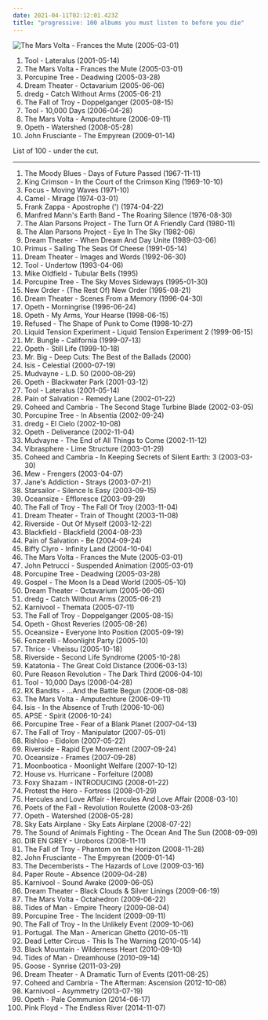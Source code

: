 ```yaml
---
date: 2021-04-11T02:12:01.423Z
title: "progressive: 100 albums you must listen to before you die"
---
```

![The Mars Volta - Frances the Mute (2005-03-01)](http://coverartarchive.org/release/95973de7-ddf0-3322-81ea-9f636175bd79/16361971618-500.jpg "The Mars Volta - Frances the Mute (2005-03-01)")
<ol class="albums">
<li data-cover="http://coverartarchive.org/release/a2e824b6-7b14-32ef-b990-482b53291f93/11473182115-500.jpg" data-tags="progressive metal" role="button">Tool - Lateralus (2001-05-14)</li>
<li data-cover="http://coverartarchive.org/release/95973de7-ddf0-3322-81ea-9f636175bd79/16361971618-500.jpg" data-tags="progressive rock" role="button">The Mars Volta - Frances the Mute (2005-03-01)</li>
<li data-cover="https://img.discogs.com/zg3cDss-LUQ4HxAnxEOLUfcVF0k=/fit-in/600x600/filters:strip_icc():format(jpeg):mode_rgb():quality(90)/discogs-images/R-2206885-1590518555-8967.jpeg.jpg" data-tags="progressive rock" role="button">Porcupine Tree - Deadwing (2005-03-28)</li>
<li data-cover="http://coverartarchive.org/release/9c12794e-79df-4be1-997e-ad100efe8b08/1118860247-500.jpg" data-tags="progressive metal" role="button">Dream Theater - Octavarium (2005-06-06)</li>
<li data-cover="http://coverartarchive.org/release/b0c39138-47b2-41ec-82f8-636a66916317/4766487756-500.jpg" data-tags="progressive rock, alternative rock" role="button">dredg - Catch Without Arms (2005-06-21)</li>
<li data-cover="http://coverartarchive.org/release/45641120-9137-3d9b-bb47-8915b1541a3d/17802812575-500.jpg" data-tags="post-hardcore" role="button">The Fall of Troy - Doppelganger (2005-08-15)</li>
<li data-cover="http://coverartarchive.org/release/a6988593-a2d7-35db-862a-efee729fa467/5234004130-500.jpg" data-tags="progressive metal" role="button">Tool - 10,000 Days (2006-04-28)</li>
<li data-cover="https://via.placeholder.com/450" data-tags="progressive rock" role="button">The Mars Volta - Amputechture (2006-09-11)</li>
<li data-cover="http://coverartarchive.org/release/eed810a6-8266-4009-879d-cb3dd7c875a9/27886281233-500.jpg" data-tags="progressive metal" role="button">Opeth - Watershed (2008-05-28)</li>
<li data-cover="https://img.discogs.com/OVoeK28Ej-xCfklAMXhGphF0Gu0=/fit-in/600x600/filters:strip_icc():format(jpeg):mode_rgb():quality(90)/discogs-images/R-2001656-1318429076.jpeg.jpg" data-tags="experimental, rock, alternative, progressive" role="button">John Frusciante - The Empyrean (2009-01-14)</li>
</ol>
List of 100 - under the cut.
<!-- more -->

_________________

<ol class="albums">
<li data-cover="http://coverartarchive.org/release/f3bdf87d-550b-3f8e-b8f1-81a62d051a84/7926647371-500.jpg" data-tags="classic rock, progressive rock" role="button">
The Moody Blues - Days of Future Passed (1967-11-11)
</li>
<li data-cover="https://img.discogs.com/2XB2Zi6X6y9GAL_b399rTFYIta4=/fit-in/600x738/filters:strip_icc():format(jpeg):mode_rgb():quality(90)/discogs-images/R-8744584-1494946548-1401.jpeg.jpg" data-tags="progressive rock" role="button">
King Crimson - In the Court of the Crimson King (1969-10-10)
</li>
<li data-cover="http://coverartarchive.org/release/b9d7396c-4ad5-368f-93b9-0e81e162db67/18381135539-500.jpg" data-tags="progressive rock" role="button">
Focus - Moving Waves (1971-10)
</li>
<li data-cover="http://coverartarchive.org/release/3eed3f3e-ec3d-4789-a1eb-8c92f102ff0a/5478242459-500.jpg" data-tags="progressive rock" role="button">
Camel - Mirage (1974-03-01)
</li>
<li data-cover="https://via.placeholder.com/450" data-tags="progressive rock, experimental" role="button">
Frank Zappa - Apostrophe (') (1974-04-22)
</li>
<li data-cover="http://coverartarchive.org/release/1b884c85-3108-4454-b61b-71d04584908d/15369667898-500.jpg" data-tags="progressive rock" role="button">
Manfred Mann's Earth Band - The Roaring Silence (1976-08-30)
</li>
<li data-cover="http://coverartarchive.org/release/96436fe6-745b-3e4c-bbb7-4fd38ae98da4/10252980735-500.jpg" data-tags="progressive rock, classic rock" role="button">
The Alan Parsons Project - The Turn Of A Friendly Card (1980-11)
</li>
<li data-cover="https://img.discogs.com/kR8ak2Y6gJmX8bjyFMp7YY1UwUY=/fit-in/600x604/filters:strip_icc():format(jpeg):mode_rgb():quality(90)/discogs-images/R-9480169-1481315751-1211.jpeg.jpg" data-tags="progressive rock" role="button">
The Alan Parsons Project - Eye In The Sky (1982-06)
</li>
<li data-cover="http://coverartarchive.org/release/80659e3d-dffd-3e65-9a37-16437405fdbd/14168305413-500.jpg" data-tags="progressive metal" role="button">
Dream Theater - When Dream And Day Unite (1989-03-06)
</li>
<li data-cover="http://coverartarchive.org/release/c3814cca-63d1-4cfa-9934-60957205b86b/26730700764-500.jpg" data-tags="alternative rock, funk metal, rock, funk, 90s, alternative metal" role="button">
Primus - Sailing The Seas Of Cheese (1991-05-14)
</li>
<li data-cover="http://coverartarchive.org/release/4b5a4d0e-1268-4ed5-8b48-6d0740053813/4163627164-500.jpg" data-tags="progressive metal" role="button">
Dream Theater - Images and Words (1992-06-30)
</li>
<li data-cover="http://coverartarchive.org/release/660c1995-c6a0-4c90-b158-2f2d9caff78f/5233922017-500.jpg" data-tags="progressive metal" role="button">
Tool - Undertow (1993-04-06)
</li>
<li data-cover="https://img.discogs.com/P0DzPhdfZ95KP8ESoJ0PJt99yXc=/fit-in/498x794/filters:strip_icc():format(jpeg):mode_rgb():quality(90)/discogs-images/R-11854047-1523523939-1617.jpeg.jpg" data-tags="progressive rock, instrumental" role="button">
Mike Oldfield - Tubular Bells (1995)
</li>
<li data-cover="http://coverartarchive.org/release/6972609d-dd03-3089-9a86-697cb0d725c3/16362065745-500.jpg" data-tags="progressive rock" role="button">
Porcupine Tree - The Sky Moves Sideways (1995-01-30)
</li>
<li data-cover="https://img.discogs.com/SNuLX_wiv8rm8yV7HA6f3v9IWac=/fit-in/599x610/filters:strip_icc():format(jpeg):mode_rgb():quality(90)/discogs-images/R-632283-1235186700.jpeg.jpg" data-tags="progressive" role="button">
New Order - (The Rest Of) New Order (1995-08-21)
</li>
<li data-cover="http://coverartarchive.org/release/f71cf282-76dc-45ef-a25f-edd5d65152af/15074067392-500.jpg" data-tags="progressive metal" role="button">
Dream Theater - Scenes From a Memory (1996-04-30)
</li>
<li data-cover="https://img.discogs.com/ssTddN9Dv7id16YvJKp3py6Hh64=/fit-in/600x596/filters:strip_icc():format(jpeg):mode_rgb():quality(90)/discogs-images/R-484202-1177170908.jpeg.jpg" data-tags="progressive death metal, progressive metal" role="button">
Opeth - Morningrise (1996-06-24)
</li>
<li data-cover="https://img.discogs.com/r0C4rXz3rBa3T3zLbZpJbi0NwyM=/fit-in/600x600/filters:strip_icc():format(jpeg):mode_rgb():quality(90)/discogs-images/R-1672581-1236025320.jpeg.jpg" data-tags="progressive death metal, progressive metal" role="button">
Opeth - My Arms, Your Hearse (1998-06-15)
</li>
<li data-cover="https://img.discogs.com/PLsYwNCDdj9M_L3gnbau_vIS9xo=/fit-in/600x600/filters:strip_icc():format(jpeg):mode_rgb():quality(90)/discogs-images/R-16244403-1605891605-5962.jpeg.jpg" data-tags="hardcore, post-hardcore" role="button">
Refused - The Shape of Punk to Come (1998-10-27)
</li>
<li data-cover="http://coverartarchive.org/release/6c20d297-121e-47d0-aa3a-8f27c7a06553/1987152110-500.jpg" data-tags="progressive metal" role="button">
Liquid Tension Experiment - Liquid Tension Experiment 2 (1999-06-15)
</li>
<li data-cover="https://img.discogs.com/2IA5yrIj8GHvH5q6RKsJmqdUnkc=/fit-in/400x400/filters:strip_icc():format(jpeg):mode_rgb():quality(90)/discogs-images/R-3592559-1336582958-8440.jpeg.jpg" data-tags="experimental, avant-garde, mike patton" role="button">
Mr. Bungle - California (1999-07-13)
</li>
<li data-cover="http://coverartarchive.org/release/c649c5c3-8abb-33e7-a62f-2be00043813c/9230662289-500.jpg" data-tags="progressive metal, progressive death metal" role="button">
Opeth - Still Life (1999-10-18)
</li>
<li data-cover="https://img.discogs.com/gASmWmXXwLlJtVqyMkyY35nPPnU=/fit-in/457x600/filters:strip_icc():format(jpeg):mode_rgb():quality(90)/discogs-images/R-5891746-1405549089-4313.jpeg.jpg" data-tags="classic rock, rock, hard rock" role="button">
Mr. Big - Deep Cuts: The Best of the Ballads (2000)
</li>
<li data-cover="https://img.discogs.com/E3zacTqfQNSLzHq_ESkjuevv5wc=/fit-in/400x400/filters:strip_icc():format(jpeg):mode_rgb():quality(90)/discogs-images/R-816626-1244854064.jpeg.jpg" data-tags="sludge, post-metal" role="button">
Isis - Celestial (2000-07-19)
</li>
<li data-cover="https://img.discogs.com/E3YSzX0vzEizblkK7Q4_1gvpF3E=/fit-in/600x526/filters:strip_icc():format(jpeg):mode_rgb():quality(90)/discogs-images/R-11118070-1510172521-2641.jpeg.jpg" data-tags="nu metal, alternative metal, metal" role="button">
Mudvayne - L.D. 50 (2000-08-29)
</li>
<li data-cover="https://img.discogs.com/vGIBafEprVpEk6Hin7hrq1C-S2I=/fit-in/600x598/filters:strip_icc():format(jpeg):mode_rgb():quality(90)/discogs-images/R-2280090-1274122601.jpeg.jpg" data-tags="progressive death metal, progressive metal" role="button">
Opeth - Blackwater Park (2001-03-12)
</li>
<li data-cover="http://coverartarchive.org/release/a2e824b6-7b14-32ef-b990-482b53291f93/11473182115-500.jpg" data-tags="progressive metal" role="button">
Tool - Lateralus (2001-05-14)
</li>
<li data-cover="https://via.placeholder.com/450" data-tags="progressive metal" role="button">
Pain of Salvation - Remedy Lane (2002-01-22)
</li>
<li data-cover="http://coverartarchive.org/release/2ab5fdc1-c24e-4f08-bc3b-ab291f515349/6572317296-500.jpg" data-tags="progressive rock" role="button">
Coheed and Cambria - The Second Stage Turbine Blade (2002-03-05)
</li>
<li data-cover="http://coverartarchive.org/release/a90062eb-b2bb-3c39-9291-4684605a9313/19099262755-500.jpg" data-tags="progressive rock" role="button">
Porcupine Tree - In Absentia (2002-09-24)
</li>
<li data-cover="http://coverartarchive.org/release/2ed4fd06-90a9-3441-83be-737236425347/11854737364-500.jpg" data-tags="progressive rock" role="button">
dredg - El Cielo (2002-10-08)
</li>
<li data-cover="https://via.placeholder.com/450" data-tags="progressive death metal, progressive metal" role="button">
Opeth - Deliverance (2002-11-04)
</li>
<li data-cover="http://coverartarchive.org/release/95587fcc-2007-3672-9769-1da1ccc5569e/15620888210-500.jpg" data-tags="alternative metal, nu metal, metal" role="button">
Mudvayne - The End of All Things to Come (2002-11-12)
</li>
<li data-cover="http://coverartarchive.org/release/c203d7cd-4d3c-4035-b6f0-a4e9c719515a/10899843201-500.jpg" data-tags="progressive" role="button">
Vibrasphere - Lime Structure (2003-01-29)
</li>
<li data-cover="https://via.placeholder.com/450" data-tags="progressive rock" role="button">
Coheed and Cambria - In Keeping Secrets of Silent Earth: 3 (2003-03-30)
</li>
<li data-cover="https://img.discogs.com/AnM9UOh8nyaKFJgg_VwWz7wRbJw=/fit-in/600x601/filters:strip_icc():format(jpeg):mode_rgb():quality(90)/discogs-images/R-1467098-1576333416-9295.jpeg.jpg" data-tags="indie, danish, rock" role="button">
Mew - Frengers (2003-04-07)
</li>
<li data-cover="http://coverartarchive.org/release/85ffc0b7-1878-3ccb-9270-1d2f2d1595b3/24919226700-500.jpg" data-tags="rock" role="button">
Jane's Addiction - Strays (2003-07-21)
</li>
<li data-cover="https://img.discogs.com/jrWVzobDRoF5M8iFRO0_ha-z8PQ=/fit-in/600x592/filters:strip_icc():format(jpeg):mode_rgb():quality(90)/discogs-images/R-434193-1482085620-7376.jpeg.jpg" data-tags="britpop, indie rock" role="button">
Starsailor - Silence Is Easy (2003-09-15)
</li>
<li data-cover="https://img.discogs.com/7qNbLA9VfonNiIGO0lQbv-LrCpo=/fit-in/600x536/filters:strip_icc():format(jpeg):mode_rgb():quality(90)/discogs-images/R-426215-1438225450-3894.jpeg.jpg" data-tags="progressive rock" role="button">
Oceansize - Effloresce (2003-09-29)
</li>
<li data-cover="http://coverartarchive.org/release/a660c2ae-4ad9-4682-b06a-a95ffa3ab4a7/26500850268-500.jpg" data-tags="post-hardcore" role="button">
The Fall of Troy - The Fall Of Troy (2003-11-04)
</li>
<li data-cover="http://coverartarchive.org/release/e178e284-cbf6-30b2-8658-cb0111c78229/1118918783-500.jpg" data-tags="progressive metal" role="button">
Dream Theater - Train of Thought (2003-11-08)
</li>
<li data-cover="http://coverartarchive.org/release/bef6b0e4-2b92-43ce-bd2d-85b60b0f95a8/18840461906-500.jpg" data-tags="progressive rock" role="button">
Riverside - Out Of Myself (2003-12-22)
</li>
<li data-cover="https://img.discogs.com/YtYOqYAq5qrCcZYCl7Jzex09Js8=/fit-in/600x540/filters:strip_icc():format(jpeg):mode_rgb():quality(90)/discogs-images/R-937391-1566141203-9309.jpeg.jpg" data-tags="progressive rock" role="button">
Blackfield - Blackfield (2004-08-23)
</li>
<li data-cover="https://img.discogs.com/BOfifoLmDttVwiJV2tdm9sKm6Zg=/fit-in/600x580/filters:strip_icc():format(jpeg):mode_rgb():quality(90)/discogs-images/R-9175804-1550518049-6963.jpeg.jpg" data-tags="progressive metal" role="button">
Pain of Salvation - Be (2004-09-24)
</li>
<li data-cover="http://coverartarchive.org/release/fcaeef84-bddf-4370-83c8-d5f0cfb7569d/4713203915-500.jpg" data-tags="post-hardcore, rawk n roll" role="button">
Biffy Clyro - Infinity Land (2004-10-04)
</li>
<li data-cover="http://coverartarchive.org/release/95973de7-ddf0-3322-81ea-9f636175bd79/16361971618-500.jpg" data-tags="progressive rock" role="button">
The Mars Volta - Frances the Mute (2005-03-01)
</li>
<li data-cover="http://coverartarchive.org/release/39d56964-24ff-49e8-9cdd-939568ca2901/1617756617-500.jpg" data-tags="guitar virtuoso, instrumental, progressive metal" role="button">
John Petrucci - Suspended Animation (2005-03-01)
</li>
<li data-cover="https://img.discogs.com/zg3cDss-LUQ4HxAnxEOLUfcVF0k=/fit-in/600x600/filters:strip_icc():format(jpeg):mode_rgb():quality(90)/discogs-images/R-2206885-1590518555-8967.jpeg.jpg" data-tags="progressive rock" role="button">
Porcupine Tree - Deadwing (2005-03-28)
</li>
<li data-cover="http://coverartarchive.org/release/8f9460ec-334d-4488-8e86-baa496381f8f/24459678223-500.jpg" data-tags="metal, progressive, screamo, post-hardcore" role="button">
Gospel - The Moon Is a Dead World (2005-05-10)
</li>
<li data-cover="http://coverartarchive.org/release/9c12794e-79df-4be1-997e-ad100efe8b08/1118860247-500.jpg" data-tags="progressive metal" role="button">
Dream Theater - Octavarium (2005-06-06)
</li>
<li data-cover="http://coverartarchive.org/release/b0c39138-47b2-41ec-82f8-636a66916317/4766487756-500.jpg" data-tags="progressive rock, alternative rock" role="button">
dredg - Catch Without Arms (2005-06-21)
</li>
<li data-cover="https://img.discogs.com/fYMk7WFU_R0oTNAUEX9IYGN308Y=/fit-in/300x300/filters:strip_icc():format(jpeg):mode_rgb():quality(90)/discogs-images/R-1698236-1237679298.jpeg.jpg" data-tags="alternative rock, metal, progressive rock, karnivool" role="button">
Karnivool - Themata (2005-07-11)
</li>
<li data-cover="http://coverartarchive.org/release/45641120-9137-3d9b-bb47-8915b1541a3d/17802812575-500.jpg" data-tags="post-hardcore" role="button">
The Fall of Troy - Doppelganger (2005-08-15)
</li>
<li data-cover="https://img.discogs.com/MSW7lWwYCopRI-EnvQDU9DY9yWw=/fit-in/600x564/filters:strip_icc():format(jpeg):mode_rgb():quality(90)/discogs-images/R-822750-1325251581.jpeg.jpg" data-tags="progressive metal, progressive death metal" role="button">
Opeth - Ghost Reveries (2005-08-26)
</li>
<li data-cover="https://img.discogs.com/lwvpB0N1YbbL4pvfWsvdAUXJEmY=/fit-in/600x539/filters:strip_icc():format(jpeg):mode_rgb():quality(90)/discogs-images/R-1259407-1254652496.jpeg.jpg" data-tags="progressive rock" role="button">
Oceansize - Everyone Into Position (2005-09-19)
</li>
<li data-cover="https://via.placeholder.com/450" data-tags="house" role="button">
Fonzerelli - Moonlight Party (2005-10)
</li>
<li data-cover="http://coverartarchive.org/release/8cc658aa-5ded-44e9-8a24-4e50fa0425ae/18280581390-500.jpg" data-tags="post-hardcore" role="button">
Thrice - Vheissu (2005-10-18)
</li>
<li data-cover="http://coverartarchive.org/release/95ffdbf4-0edd-4fb2-97ee-957a51890844/16128342815-500.jpg" data-tags="progressive rock" role="button">
Riverside - Second Life Syndrome (2005-10-28)
</li>
<li data-cover="https://img.discogs.com/Wt7pTVZhLSxj2iE59N8os6Pdt8U=/fit-in/600x600/filters:strip_icc():format(jpeg):mode_rgb():quality(90)/discogs-images/R-2944076-1467306082-9527.jpeg.jpg" data-tags="doom metal, progressive metal" role="button">
Katatonia - The Great Cold Distance (2006-03-13)
</li>
<li data-cover="http://coverartarchive.org/release/3a579c61-ced0-3dd4-b1cb-3539578c0163/24153332307-500.jpg" data-tags="progressive rock" role="button">
Pure Reason Revolution - The Dark Third (2006-04-10)
</li>
<li data-cover="http://coverartarchive.org/release/a6988593-a2d7-35db-862a-efee729fa467/5234004130-500.jpg" data-tags="progressive metal" role="button">
Tool - 10,000 Days (2006-04-28)
</li>
<li data-cover="http://coverartarchive.org/release/7742c1af-1d89-4d49-a711-fea5544a7573/3331817147-500.jpg" data-tags="ska" role="button">
RX Bandits - ...And the Battle Begun (2006-08-08)
</li>
<li data-cover="https://via.placeholder.com/450" data-tags="progressive rock" role="button">
The Mars Volta - Amputechture (2006-09-11)
</li>
<li data-cover="http://coverartarchive.org/release/0ba88c6e-cc27-4d6b-bf98-638464ec069e/9123370524-500.jpg" data-tags="sludge, post-metal, post-rock" role="button">
Isis - In the Absence of Truth (2006-10-06)
</li>
<li data-cover="https://img.discogs.com/puejkqh-SaEpKYN6cldpw3JRDCY=/fit-in/426x426/filters:strip_icc():format(jpeg):mode_rgb():quality(90)/discogs-images/R-1011062-1194177277.jpeg.jpg" data-tags="ambient, post-rock, progressive, ethereal, post rock, lsd, manjoh, de:bug album reviews 2007, try this, toad-tested mother-approved" role="button">
APSE - Spirit (2006-10-24)
</li>
<li data-cover="https://via.placeholder.com/450" data-tags="progressive rock" role="button">
Porcupine Tree - Fear of a Blank Planet (2007-04-13)
</li>
<li data-cover="https://img.discogs.com/F0PJpap4eBWr5cbsS72NJ-CgUBo=/fit-in/600x539/filters:strip_icc():format(jpeg):mode_rgb():quality(90)/discogs-images/R-1071802-1215843325.jpeg.jpg" data-tags="post-hardcore" role="button">
The Fall of Troy - Manipulator (2007-05-01)
</li>
<li data-cover="http://coverartarchive.org/release/c8553274-ae05-4031-8af1-12e6d4750b22/15299158990-500.jpg" data-tags="progressive rock" role="button">
Rishloo - Eidolon (2007-05-22)
</li>
<li data-cover="https://via.placeholder.com/450" data-tags="progressive rock" role="button">
Riverside - Rapid Eye Movement (2007-09-24)
</li>
<li data-cover="https://img.discogs.com/AV8GwJYonKfaGh9sRKE_xdNlqFM=/fit-in/600x600/filters:strip_icc():format(jpeg):mode_rgb():quality(90)/discogs-images/R-1101010-1466781999-2255.jpeg.jpg" data-tags="progressive rock" role="button">
Oceansize - Frames (2007-09-28)
</li>
<li data-cover="http://coverartarchive.org/release/094ea63a-a754-43f1-8e79-3a6957e2d077/26813532876-500.jpg" data-tags="electronic" role="button">
Moonbootica - Moonlight Welfare (2007-10-12)
</li>
<li data-cover="http://coverartarchive.org/release/5d46a82b-b704-4536-a060-9070125526c9/15848831964-500.jpg" data-tags="progressive" role="button">
House vs. Hurricane - Forfeiture (2008)
</li>
<li data-cover="http://coverartarchive.org/release/e6d3c715-5567-3e6e-9fb9-6127cf62e6f6/27559170292-500.jpg" data-tags="experimental" role="button">
Foxy Shazam - INTRODUCING (2008-01-22)
</li>
<li data-cover="http://coverartarchive.org/release/1bdae9a8-1c33-310b-9f7a-a03bf9b24f66/12050743618-500.jpg" data-tags="progressive metal, progressive metalcore, mathcore, metalcore" role="button">
Protest the Hero - Fortress (2008-01-29)
</li>
<li data-cover="http://coverartarchive.org/release/b5be52c1-9c7c-4e7e-a8c2-5e2de309a11d/21164902564-500.jpg" data-tags="electronic, 00s" role="button">
Hercules and Love Affair - Hercules And Love Affair (2008-03-10)
</li>
<li data-cover="http://coverartarchive.org/release/2c541cf3-5a6c-4c9c-ae19-2136ea1d7430/5341126773-500.jpg" data-tags="rock, alternative rock" role="button">
Poets of the Fall - Revolution Roulette (2008-03-26)
</li>
<li data-cover="http://coverartarchive.org/release/eed810a6-8266-4009-879d-cb3dd7c875a9/27886281233-500.jpg" data-tags="progressive metal" role="button">
Opeth - Watershed (2008-05-28)
</li>
<li data-cover="https://img.discogs.com/COEhQswRqj3w291QCfboU3vY4Ww=/fit-in/600x603/filters:strip_icc():format(jpeg):mode_rgb():quality(90)/discogs-images/R-4182836-1606578090-2128.jpeg.jpg" data-tags="electronicore, hardcore" role="button">
Sky Eats Airplane - Sky Eats Airplane (2008-07-22)
</li>
<li data-cover="https://img.discogs.com/RR1m20Px8ayDmzEjfkI5XSMd08A=/fit-in/599x599/filters:strip_icc():format(jpeg):mode_rgb():quality(90)/discogs-images/R-2219823-1270751567.jpeg.jpg" data-tags="progressive rock, post-hardcore, progressive" role="button">
The Sound of Animals Fighting - The Ocean And The Sun (2008-09-09)
</li>
<li data-cover="http://coverartarchive.org/release/fb296c28-e379-4405-9bb4-c24793685c6c/20605730802-500.jpg" data-tags="alternative metal, progressive metal, j-metal" role="button">
DIR EN GREY - Uroboros (2008-11-11)
</li>
<li data-cover="http://coverartarchive.org/release/df45d0f3-7ce4-4e18-8a59-6d87103829cc/8703023202-500.jpg" data-tags="progressive rock, progressive, post-hardcore" role="button">
The Fall of Troy - Phantom on the Horizon (2008-11-28)
</li>
<li data-cover="https://img.discogs.com/OVoeK28Ej-xCfklAMXhGphF0Gu0=/fit-in/600x600/filters:strip_icc():format(jpeg):mode_rgb():quality(90)/discogs-images/R-2001656-1318429076.jpeg.jpg" data-tags="experimental, rock, alternative, progressive" role="button">
John Frusciante - The Empyrean (2009-01-14)
</li>
<li data-cover="http://coverartarchive.org/release/90c6a554-9e10-4ecc-a758-f5b166532ee4/21730294720-500.jpg" data-tags="indie, indie rock, alternative, rock opera" role="button">
The Decemberists - The Hazards of Love (2009-03-16)
</li>
<li data-cover="http://coverartarchive.org/release/f1cf47b7-42f0-4797-a1bb-1df08faec7b8/28562142167-500.jpg" data-tags="indie" role="button">
Paper Route - Absence (2009-04-28)
</li>
<li data-cover="http://coverartarchive.org/release/cac6cd22-58bd-40fe-aaf6-4746bdb9a684/14740011088-500.jpg" data-tags="progressive rock" role="button">
Karnivool - Sound Awake (2009-06-05)
</li>
<li data-cover="http://coverartarchive.org/release/a51d2c1c-358f-4a7f-8787-ad4e9079c3b7/1281683758-500.jpg" data-tags="progressive metal" role="button">
Dream Theater - Black Clouds & Silver Linings (2009-06-19)
</li>
<li data-cover="http://coverartarchive.org/release/bc9236dd-b33e-4bd2-b82b-65d466086967/1024194515-500.jpg" data-tags="progressive rock" role="button">
The Mars Volta - Octahedron (2009-06-22)
</li>
<li data-cover="http://coverartarchive.org/release/88bad654-2d9a-4a29-89e1-4352a5eb072e/5685113382-500.jpg" data-tags="progressive rock" role="button">
Tides of Man - Empire Theory (2009-08-04)
</li>
<li data-cover="http://coverartarchive.org/release/1c1be53d-29bd-40d1-a3d7-a87febf43c1c/20890429226-500.jpg" data-tags="progressive rock" role="button">
Porcupine Tree - The Incident (2009-09-11)
</li>
<li data-cover="http://coverartarchive.org/release/ff398e09-c0ce-4d06-ac4c-de78096b6551/24625583789-500.jpg" data-tags="progressive rock, post-hardcore, progressive" role="button">
The Fall of Troy - In the Unlikely Event (2009-10-06)
</li>
<li data-cover="http://coverartarchive.org/release/a10f34d5-8afb-460e-b6d5-a442eb7c4a2c/9612740615-500.jpg" data-tags="indie rock" role="button">
Portugal. The Man - American Ghetto (2010-05-11)
</li>
<li data-cover="http://coverartarchive.org/release/4e5a3ea8-a96c-449d-b0ee-cc84e2451f9b/888507385-500.jpg" data-tags="alternative rock" role="button">
Dead Letter Circus - This Is The Warning (2010-05-14)
</li>
<li data-cover="http://coverartarchive.org/release/e0c48004-2ff4-4287-a494-9d9e76a70b51/1977331922-500.jpg" data-tags="alternative, alternative rock, canadian, psychedelic" role="button">
Black Mountain - Wilderness Heart (2010-09-10)
</li>
<li data-cover="http://coverartarchive.org/release/17f23c51-feb7-4e84-b77e-00599724e0b5/15620501484-500.jpg" data-tags="indie, ambient, experimental, progressive rock, progressive, post-hardcore, progressive indie, progressive emopop" role="button">
Tides of Man - Dreamhouse (2010-09-14)
</li>
<li data-cover="https://img.discogs.com/NIn3oP4KpGk22x7cmyatn0OKvho=/fit-in/600x600/filters:strip_icc():format(jpeg):mode_rgb():quality(90)/discogs-images/R-3664836-1343559142-3534.jpeg.jpg" data-tags="electronic, electro, progressive, synthpop" role="button">
Goose - Synrise (2011-03-29)
</li>
<li data-cover="https://img.discogs.com/etlmjyE_4cHe2bhbrS0VSExl_is=/fit-in/600x586/filters:strip_icc():format(jpeg):mode_rgb():quality(90)/discogs-images/R-4998495-1381729535-8807.jpeg.jpg" data-tags="progressive metal" role="button">
Dream Theater - A Dramatic Turn of Events (2011-08-25)
</li>
<li data-cover="https://img.discogs.com/BuVI94sy8qePYrdZp4cWSwgbD3A=/fit-in/600x752/filters:strip_icc():format(jpeg):mode_rgb():quality(90)/discogs-images/R-7073508-1433197218-5009.jpeg.jpg" data-tags="progressive rock" role="button">
Coheed and Cambria - The Afterman: Ascension (2012-10-08)
</li>
<li data-cover="http://coverartarchive.org/release/1b0fa5a3-1818-4ed9-9740-9cfce900af8e/4695307409-500.jpg" data-tags="progressive metal, progressive rock" role="button">
Karnivool - Asymmetry (2013-07-19)
</li>
<li data-cover="http://coverartarchive.org/release/9cb4a5bb-bc24-4b4d-b1f5-e5a07397d980/8395692349-500.jpg" data-tags="progressive rock" role="button">
Opeth - Pale Communion (2014-06-17)
</li>
<li data-cover="http://coverartarchive.org/release/5b86c0c7-e339-4634-b7b3-de1924eb7a4f/15837120602-500.jpg" data-tags="progressive rock, ambient" role="button">
Pink Floyd - The Endless River (2014-11-07)
</li>
</ol>